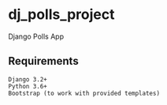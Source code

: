 # dj_polls_project
Django Polls App

## Requirements

    Django 3.2+
    Python 3.6+
    Bootstrap (to work with provided templates)
    
